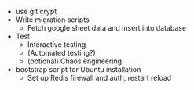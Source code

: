 * use git crypt
* Write migration scripts
    * Fetch google sheet data and insert into database
* Test
    * Interactive testing
    * (Automated testing?)
    * (optional) Chaos engineering
* bootstrap script for Ubuntu installation
    * Set up Redis firewall and auth, restart reload
